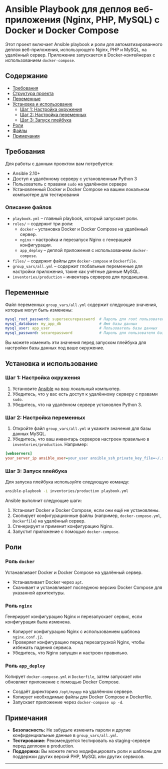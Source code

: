 
# Ansible Playbook для деплоя веб-приложения (Nginx, PHP, MySQL) с Docker и Docker Compose

Этот проект включает Ansible playbook и роли для автоматизированного деплоя веб-приложения, использующего Nginx, PHP и MySQL, на удалённый сервер. Приложение запускается в Docker-контейнерах с использованием `docker-compose`.

## Содержание

- [Требования](#требования)
- [Структура проекта](#структура-проекта)
- [Переменные](#переменные)
- [Установка и использование](#установка-и-использование)
  - [Шаг 1: Настройка окружения](#шаг-1-настройка-окружения)
  - [Шаг 2: Настройка переменных](#шаг-2-настройка-переменных)
  - [Шаг 3: Запуск плейбука](#шаг-3-запуск-плейбука)
- [Роли](#роли)
- [Файлы](#файлы)
- [Примечания](#примечания)

## Требования

Для работы с данным проектом вам потребуется:

- Ansible 2.10+
- Доступ к удалённому серверу с установленным Python 3
- Пользователь с правами `sudo` на удалённом сервере
- Установленный Docker и Docker Compose на вашем локальном компьютере для тестирования

### Описание файлов

- `playbook.yml` – главный playbook, который запускает роли.
- `roles/` – содержит три роли:
  - `docker` – установка Docker и Docker Compose на удалённый сервер.
  - `nginx` – настройка и перезапуск Nginx с генерацией конфигурации.
  - `app_deploy` – деплой приложения с использованием `docker-compose`.
- `files/` – содержит файлы для `docker-compose` и `Dockerfile`.
- `group_vars/all.yml` – содержит глобальные переменные для настройки приложения, такие как учётные данные MySQL.
- `inventories/production` – инвентарь серверов для продакшена.

## Переменные

Файл переменных `group_vars/all.yml` содержит следующие значения, которые могут быть изменены:

```yaml
mysql_root_password: supersecurepassword  # Пароль для root пользователя MySQL
mysql_database: my_app_db                 # Имя базы данных
mysql_user: app_user                      # Пользователь базы данных
mysql_password: securepassword            # Пароль для пользователя базы данных
```

Вы можете изменить эти значения перед запуском плейбука для настройки базы данных под ваше окружение.

## Установка и использование

### Шаг 1: Настройка окружения

1. Установите [Ansible](https://docs.ansible.com/ansible/latest/installation_guide/intro_installation.html) на ваш локальный компьютер.
2. Убедитесь, что у вас есть доступ к удалённому серверу с правами `sudo`.
3. Убедитесь, что на удалённом сервере установлен Python 3.

### Шаг 2: Настройка переменных

1. Откройте файл `group_vars/all.yml` и укажите значения для базы данных MySQL.
2. Убедитесь, что ваш инвентарь серверов настроен правильно в `inventories/production`. Например:

```ini
[webservers]
your_server_ip ansible_user=your_user ansible_ssh_private_key_file=~/.ssh/id_rsa
```

### Шаг 3: Запуск плейбука

Для запуска плейбука используйте следующую команду:

```bash
ansible-playbook -i inventories/production playbook.yml
```

Ansible выполнит следующие шаги:

1. Установит Docker и Docker Compose, если они ещё не установлены.
2. Скопирует конфигурационные файлы (например, `docker-compose.yml`, `Dockerfile`) на удалённый сервер.
3. Сгенерирует и применит конфигурацию Nginx.
4. Запустит приложение с помощью `docker-compose`.

## Роли

### Роль `docker`

Устанавливает Docker и Docker Compose на удалённый сервер.

- Устанавливает Docker через `apt`.
- Скачивает и устанавливает последнюю версию Docker Compose для указанной архитектуры.

### Роль `nginx`

Генерирует конфигурацию Nginx и перезапускает сервис, если конфигурация была изменена.

- Копирует конфигурацию Nginx с использованием шаблона `nginx.conf.j2`.
- Проверяет конфигурацию перед перезагрузкой Nginx, чтобы избежать падения сервиса.
- Убедитесь, что Nginx запущен и настроен правильно.

### Роль `app_deploy`

Копирует `docker-compose.yml` и `Dockerfile`, затем запускает или обновляет приложение с помощью Docker Compose.

- Создаёт директорию `/opt/myapp` на удалённом сервере.
- Копирует необходимые файлы для Docker Compose и Dockerfile.
- Запускает приложение через `docker-compose up -d`.

## Примечания

- **Безопасность:** Не забудьте изменить пароли и другие конфиденциальные данные в `group_vars/all.yml`.
- **Тестирование:** Рекомендуется тестировать на staging-сервере перед деплоем в production.
- **Поддержка:** Вы можете легко модифицировать роли и шаблоны для поддержки других версий PHP, MySQL или других сервисов.

---
